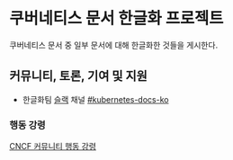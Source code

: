 # 쿠버네티스 문서 한글화 프로젝트

쿠버네티스 문서 중 일부 문서에 대해 한글화한 것들을 게시한다.

## 커뮤니티, 토론, 기여 및 지원

- 한글화팀 [슬랙](http://slack.k8s.io/) 채널 [#kubernetes-docs-ko](https://kubernetes.slack.com/archives/CA1MMR86S)

### 행동 강령

[CNCF 커뮤니티 행동 강령](https://github.com/cncf/foundation/blob/master/code-of-conduct-languages/ko.md)
